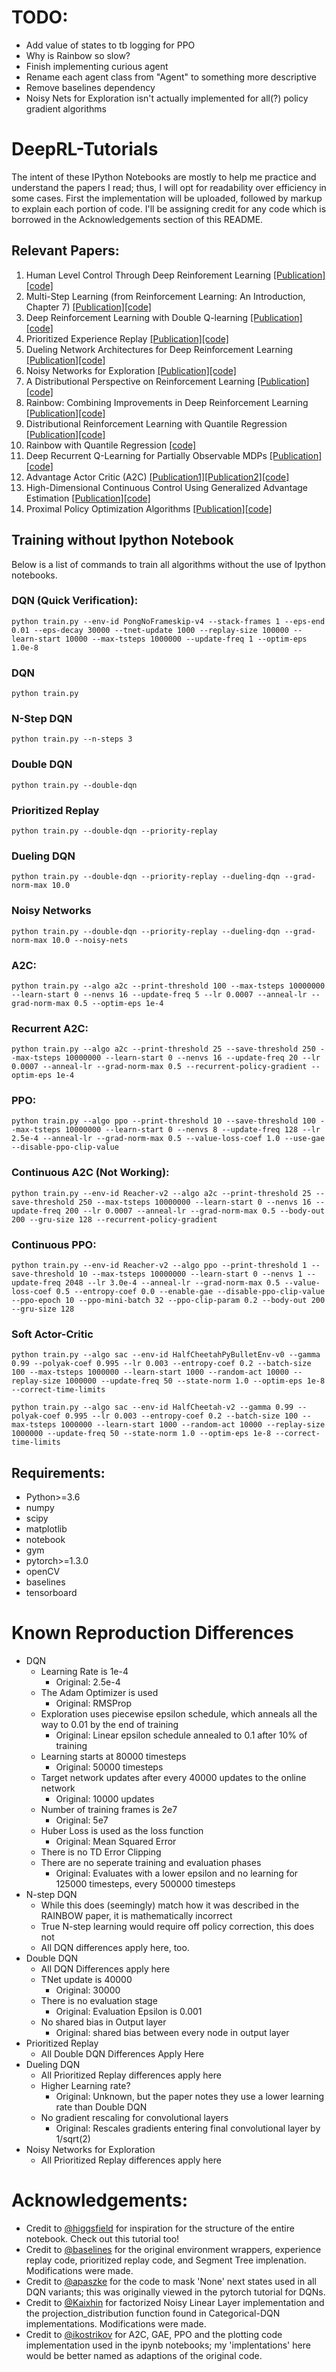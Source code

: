 # TODO:
* Add value of states to tb logging for PPO
* Why is Rainbow so slow?
* Finish implementing curious agent
* Rename each agent class from "Agent" to something more descriptive
* Remove baselines dependency
* Noisy Nets for Exploration isn't actually implemented for all(?) policy gradient algorithms
# DeepRL-Tutorials
The intent of these IPython Notebooks are mostly to help me practice and understand the papers I read; thus, I will opt for readability over efficiency in some cases. First the implementation will be uploaded, followed by markup to explain each portion of code. I'll be assigning credit for any code which is  borrowed in the Acknowledgements section of this README.


## Relevant Papers:
1. Human Level Control Through Deep Reinforement Learning [[Publication]](https://deepmind.com/research/publications/human-level-control-through-deep-reinforcement-learning/) [[code]](https://github.com/qfettes/DeepRL-Tutorials/blob/master/01.DQN.ipynb) 
2. Multi-Step Learning (from Reinforcement Learning: An Introduction, Chapter 7) [[Publication]](http://incompleteideas.net/book/the-book-2nd.html)[[code]](https://github.com/qfettes/DeepRL-Tutorials/blob/master/02.NStep_DQN.ipynb) 
3. Deep Reinforcement Learning with Double Q-learning [[Publication]](https://arxiv.org/abs/1509.06461)[[code]](https://github.com/qfettes/DeepRL-Tutorials/blob/master/03.Double_DQN.ipynb) 
4. Prioritized Experience Replay [[Publication]](https://arxiv.org/abs/1511.05952?context=cs)[[code]](https://github.com/qfettes/DeepRL-Tutorials/blob/master/06.DQN_PriorityReplay.ipynb)
5. Dueling Network Architectures for Deep Reinforcement Learning [[Publication]](https://arxiv.org/abs/1511.06581)[[code]](https://github.com/qfettes/DeepRL-Tutorials/blob/master/04.Dueling_DQN.ipynb) 
6. Noisy Networks for Exploration [[Publication]](https://arxiv.org/abs/1706.10295)[[code]](https://github.com/qfettes/DeepRL-Tutorials/blob/master/05.DQN-NoisyNets.ipynb)
7. A Distributional Perspective on Reinforcement Learning [[Publication]](https://arxiv.org/abs/1707.06887)[[code]](https://github.com/qfettes/DeepRL-Tutorials/blob/master/07.Categorical-DQN.ipynb)
8. Rainbow: Combining Improvements in Deep Reinforcement Learning [[Publication]](https://arxiv.org/abs/1710.02298)[[code]](https://github.com/qfettes/DeepRL-Tutorials/blob/master/08.Rainbow.ipynb)
9. Distributional Reinforcement Learning with Quantile Regression [[Publication]](https://arxiv.org/abs/1710.10044)[[code]](https://github.com/qfettes/DeepRL-Tutorials/blob/master/09.QuantileRegression-DQN.ipynb)
10. Rainbow with Quantile Regression [[code]](https://github.com/qfettes/DeepRL-Tutorials/blob/master/10.Quantile-Rainbow.ipynb)
11. Deep Recurrent Q-Learning for Partially Observable MDPs [[Publication]](https://arxiv.org/abs/1507.06527)[[code]](https://github.com/qfettes/DeepRL-Tutorials/blob/master/11.DRQN.ipynb)
12. Advantage Actor Critic (A2C) [[Publication1]](https://arxiv.org/abs/1602.01783)[[Publication2]](https://blog.openai.com/baselines-acktr-a2c/)[[code]](https://github.com/qfettes/DeepRL-Tutorials/blob/master/12.A2C.ipynb)
13. High-Dimensional Continuous Control Using Generalized Advantage Estimation [[Publication]](https://arxiv.org/abs/1506.02438)[[code]](https://github.com/qfettes/DeepRL-Tutorials/blob/master/13.GAE.ipynb)
14. Proximal Policy Optimization Algorithms [[Publication]](https://arxiv.org/abs/1707.06347)[[code]](https://github.com/qfettes/DeepRL-Tutorials/blob/master/14.PPO.ipynb)

## Training without Ipython Notebook
Below is a list of commands to train all algorithms without the use of Ipython notebooks.

### DQN (Quick Verification):
```
python train.py --env-id PongNoFrameskip-v4 --stack-frames 1 --eps-end 0.01 --eps-decay 30000 --tnet-update 1000 --replay-size 100000 --learn-start 10000 --max-tsteps 1000000 --update-freq 1 --optim-eps 1.0e-8
```

### DQN
```
python train.py
```

### N-Step DQN
```
python train.py --n-steps 3
```

### Double DQN
```
python train.py --double-dqn
```

### Prioritized Replay
```
python train.py --double-dqn --priority-replay
```

### Dueling DQN
```
python train.py --double-dqn --priority-replay --dueling-dqn --grad-norm-max 10.0
```

### Noisy Networks
```
python train.py --double-dqn --priority-replay --dueling-dqn --grad-norm-max 10.0 --noisy-nets
```

### A2C:
```
python train.py --algo a2c --print-threshold 100 --max-tsteps 10000000 --learn-start 0 --nenvs 16 --update-freq 5 --lr 0.0007 --anneal-lr --grad-norm-max 0.5 --optim-eps 1e-4
```

### Recurrent A2C:
```
python train.py --algo a2c --print-threshold 25 --save-threshold 250 --max-tsteps 10000000 --learn-start 0 --nenvs 16 --update-freq 20 --lr 0.0007 --anneal-lr --grad-norm-max 0.5 --recurrent-policy-gradient --optim-eps 1e-4
```

### PPO:
```
python train.py --algo ppo --print-threshold 10 --save-threshold 100 --max-tsteps 10000000 --learn-start 0 --nenvs 8 --update-freq 128 --lr 2.5e-4 --anneal-lr --grad-norm-max 0.5 --value-loss-coef 1.0 --use-gae --disable-ppo-clip-value
```

### Continuous A2C (Not Working):
```
python train.py --env-id Reacher-v2 --algo a2c --print-threshold 25 --save-threshold 250 --max-tsteps 10000000 --learn-start 0 --nenvs 16 --update-freq 200 --lr 0.0007 --anneal-lr --grad-norm-max 0.5 --body-out 200 --gru-size 128 --recurrent-policy-gradient
```

### Continuous PPO:
```
python train.py --env-id Reacher-v2 --algo ppo --print-threshold 1 --save-threshold 10 --max-tsteps 10000000 --learn-start 0 --nenvs 1 --update-freq 2048 --lr 3.0e-4 --anneal-lr --grad-norm-max 0.5 --value-loss-coef 0.5 --entropy-coef 0.0 --enable-gae --disable-ppo-clip-value --ppo-epoch 10 --ppo-mini-batch 32 --ppo-clip-param 0.2 --body-out 200 --gru-size 128
```

### Soft Actor-Critic
```
python train.py --algo sac --env-id HalfCheetahPyBulletEnv-v0 --gamma 0.99 --polyak-coef 0.995 --lr 0.003 --entropy-coef 0.2 --batch-size 100 --max-tsteps 1000000 --learn-start 1000 --random-act 10000 --replay-size 1000000 --update-freq 50 --state-norm 1.0 --optim-eps 1e-8 --correct-time-limits

python train.py --algo sac --env-id HalfCheetah-v2 --gamma 0.99 --polyak-coef 0.995 --lr 0.003 --entropy-coef 0.2 --batch-size 100 --max-tsteps 1000000 --learn-start 1000 --random-act 10000 --replay-size 1000000 --update-freq 50 --state-norm 1.0 --optim-eps 1e-8 --correct-time-limits
```
    
## Requirements: 

* Python>=3.6
* numpy
* scipy
* matplotlib
* notebook
* gym 
* pytorch>=1.3.0
* openCV 
* baselines
* tensorboard

# Known Reproduction Differences
* DQN
    * Learning Rate is 1e-4
        * Original: 2.5e-4
    * The Adam Optimizer is used
        * Original: RMSProp
    * Exploration uses piecewise epsilon schedule, which anneals all the way to 0.01 by the end of training
        * Original: Linear epsilon schedule annealed to 0.1 after 10% of training
    * Learning starts at 80000 timesteps
        * Original: 50000 timesteps
    * Target network updates after every 40000 updates to the online network
        * Original: 10000 updates
    * Number of training frames is 2e7
        * Original: 5e7
    * Huber Loss is used as the loss function
        * Original: Mean Squared Error
    * There is no TD Error Clipping
    * There are no seperate training and evaluation phases
        * Original: Evaluates with a lower epsilon and no learning for 125000 timesteps, every 500000 timesteps
* N-step DQN
    * While this does (seemingly) match how it was described in the RAINBOW paper, it is mathematically incorrect
    * True N-step learning would require off policy correction, this does not
    * All DQN differences apply here, too.
* Double DQN
    * All DQN Differences apply here
    * TNet update is 40000
        * Original: 30000
    * There is no evaluation stage
        * Original: Evaluation Epsilon is 0.001
    * No shared bias in Output layer
        * Original: shared bias between every node in output layer
* Prioritized Replay
    * All Double DQN Differences Apply Here
* Dueling DQN
    * All Prioritized Replay differences apply here
    * Higher Learning rate?
        * Original: Unknown, but the paper notes they use a lower learning rate than Double DQN
    * No gradient rescaling for convolutional layers
        * Original: Rescales gradients entering final convolutional layer by 1/sqrt(2)
* Noisy Networks for Exploration
    * All Prioritized Replay differences apply here

# Acknowledgements: 
* Credit to [@higgsfield](https://github.com/higgsfield) for inspiration for the structure of the entire notebook. Check out this tutorial too!
* Credit to [@baselines](https://github.com/openai/baselines) for the original environment wrappers, experience replay code, prioritized replay code,  and Segment Tree implenation. Modifications were made.
* Credit to [@apaszke](https://github.com/apaszke) for the code to mask 'None' next states used in all DQN variants; this was originally viewed in the pytorch tutorial for DQNs.
* Credit to [@Kaixhin](https://github.com/Kaixhin) for factorized Noisy Linear Layer implementation and the projection_distribution function found in Categorical-DQN implementations. Modifications were made.
* Credit to [@ikostrikov](https://github.com/ikostrikov/pytorch-a2c-ppo-acktr) for A2C, GAE, PPO and the plotting code implementation used in the ipynb notebooks; my 'implentations' here would be better named as adaptions of the original code.
